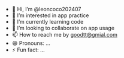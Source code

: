 - 👋 Hi, I’m @leoncoco202407
- 👀 I’m interested in app practice
- 🌱 I’m currently learning code 
- 💞️ I’m looking to collaborate on app usage
- 📫 How to reach me by goodtt@gmial.com
- 😄 Pronouns: ...
- ⚡ Fun fact: ...

<!---
leoncoco202407/leoncoco202407 is a ✨ special ✨ repository because its `README.md` (this file) appears on your GitHub profile.
You can click the Preview link to take a look at your changes.
--->
